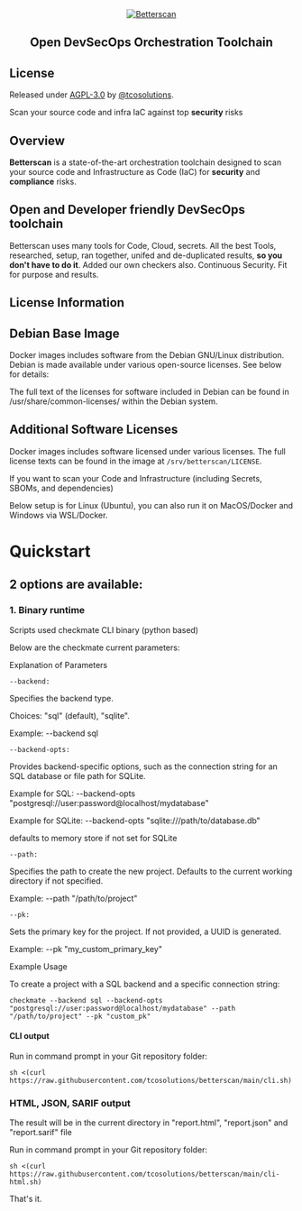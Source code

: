 
<div align="center">
  <a href="https://github.com/tcosolutions/betterscan">
    <img alt="Betterscan" src="https://cdn.prod.website-files.com/6339e3b81867539b5fe2498d/6662b3cba2059f268d0ada99_cloud%20(Website).svg">
  </a>
</div>
<h2 align="center">
  Open DevSecOps Orchestration Toolchain
</h2>

## License

Released under [AGPL-3.0](/LICENSE) by [@tcosolutions](https://github.com/tcosolutions).

Scan your source code and infra IaC against top **security** risks



## Overview

**Betterscan** is a state-of-the-art orchestration toolchain designed to scan your source code and Infrastructure as Code (IaC) for **security** and **compliance** risks. 
 
## Open and Developer friendly DevSecOps toolchain

Betterscan uses many tools for Code, Cloud, secrets. All the best Tools, researched, setup, ran together, unifed and de-duplicated results, **so you don't have to do it**. Added our own checkers also. Continuous Security. Fit for purpose and results.




## License Information

## Debian Base Image

Docker images includes software from the Debian GNU/Linux distribution. Debian is made available under various open-source licenses. See below for details:

The full text of the licenses for software included in Debian can be found in /usr/share/common-licenses/ within the Debian system.

## Additional Software Licenses

Docker images includes software licensed under various licenses. The full license texts can be found in the image at `/srv/betterscan/LICENSE`.

If you want to scan your Code and Infrastructure (including Secrets, SBOMs, and dependencies)

Below setup is for Linux (Ubuntu), you can also run it on MacOS/Docker and Windows via WSL/Docker.



# Quickstart



## **2 options** are available:

### 1. Binary runtime

Scripts used checkmate CLI binary (python based)

Below are the checkmate current parameters:

Explanation of Parameters

```--backend:```

Specifies the backend type.

Choices: "sql" (default), "sqlite".

Example: --backend sql

```--backend-opts:```

Provides backend-specific options, such as the connection string for an SQL database or file path for SQLite.

Example for SQL: --backend-opts "postgresql://user:password@localhost/mydatabase"

Example for SQLite: --backend-opts "sqlite:///path/to/database.db"

defaults to memory store if not set for SQLite

```--path:```

Specifies the path to create the new project. Defaults to the current working directory if not specified.

Example: --path "/path/to/project"

```--pk:```

Sets the primary key for the project. If not provided, a UUID is generated.

Example: --pk "my_custom_primary_key"

Example Usage

To create a project with a SQL backend and a specific connection string:

```checkmate --backend sql --backend-opts "postgresql://user:password@localhost/mydatabase" --path "/path/to/project" --pk "custom_pk"```



#### CLI output

Run in command prompt in your Git repository folder:

`sh <(curl https://raw.githubusercontent.com/tcosolutions/betterscan/main/cli.sh)`

### HTML, JSON, SARIF output

The result will be in the current directory in "report.html", "report.json" and "report.sarif" file

Run in command prompt in your Git repository folder:
  
`sh <(curl https://raw.githubusercontent.com/tcosolutions/betterscan/main/cli-html.sh)`


That's it.
